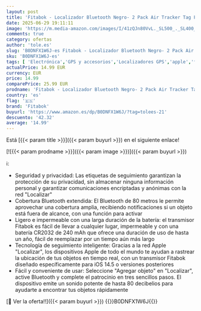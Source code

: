 ```yaml
---
layout: post
title: 'Fitabok - Localizador Bluetooth Negro- 2 Pack Air Tracker Tag Funciona con Apple Buscar  Sólo iOS 14.5+   Encuentra Teléfono y Llaves Rastreador GPS Impermeable para Mochila Mascotas Coche Niños'
date: 2025-06-29 19:11:11
image: 'https://m.media-amazon.com/images/I/41zQJn80VvL._SL500_._SL400_.jpg'
comments: true
category: ofertas
author: 'tole.es'
slug: 'B0DNFX1W6J-es Fitabok - Localizador Bluetooth Negro- 2 Pack Air Tracker...'
sku: 'B0DNFX1W6J-es'
tags: [ 'Electrónica','GPS y accesorios','Localizadores GPS','apple','fitabok','🇪🇸', ]
actualPrice: 14.99 EUR
currency: EUR
price: 14.99
comparePrice: 25.99 EUR
prodname: 'Fitabok - Localizador Bluetooth Negro- 2 Pack Air Tracker Tag Funciona con Apple Buscar  Sólo iOS 14.5+   Encuentra Teléfono y Llaves Rastreador GPS Impermeable para Mochila Mascotas Coche Niños'
country: 'es'
flag: '🇪🇸'
brand: 'Fitabok'
buyurl: 'https://www.amazon.es/dp/B0DNFX1W6J/?tag=tolees-21'
descuento: '42.32'
average: '14.99'
---
```


Está [{{< param title >}}]({{< param buyurl >}}) en el siguiente enlace!

[![{{< param prodname >}}]({{< param image >}})]({{< param buyurl >}})

ℹ️:

- Seguridad y privacidad: Las etiquetas de seguimiento garantizan la protección de su privacidad, sin almacenar ninguna información personal y garantizar comunicaciones encriptadas y anónimas con la red "Localizar"
- Cobertura Bluetooth extendida: El Bluetooth de 80 metros le permite aprovechar una cobertura amplia, recibiendo notificaciones si un objeto está fuera de alcance, con una función para activar
- Ligero e impermeable con una larga duración de la batería: el transmisor Fitabok es fácil de llevar a cualquier lugar, impermeable y con una batería CR2032 de 240 mAh que ofrece una duración de uso de hasta un año, fácil de reemplazar por un tiempo aún más largo
- Tecnología de seguimiento inteligente: Gracias a la red Apple "Localizar", los dispositivos Apple de todo el mundo te ayudan a rastrear la ubicación de tus objetos en tiempo real, con un transmisor Fitabok diseñado específicamente para iOS 14.5 o versiones posteriores
- Fácil y conveniente de usar: Seleccione "Agregar objeto" en "Localizar", active Bluetooth y complete el patrocinio en tres sencillos pasos. El dispositivo emite un sonido potente de hasta 80 decibelios para ayudarte a encontrar tus objetos rápidamente

[🛒 Ver la oferta!!]({{< param buyurl >}})
{{<world>}}B0DNFX1W6J{{</world>}}
